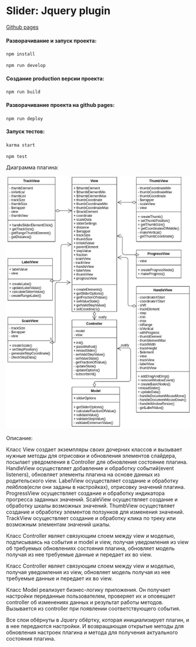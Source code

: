 # Slider: Jquery plugin

[Github pages](https://dindeni.github.io/slider)

#### Разворачивание и запуск проекта:

  `npm install`

  `npm run develop`

#### Создание production версии проекта:

  `npm run build`

#### Разворачивание проекта на github pages:

  `npm run deploy`

#### Запуск тестов:

  `karma start`

  `npm test`

Диаграмма плагина:

  ![link](./src/uml.jpg)

Описание:  

Класс View создает экземпляры своих дочерних классов и вызывает нужные методы
для отрисовки и обновления элементов слайдера, посылает уведомления в Controller для
обновления состояние плагина.
HandleView осуществляет добавление и обработку событий(event listeners), обновляет
элементы плагина на основе данных из родительского view.
LabelView осуществляет создание и обработку лейблов(если они заданы в настройках),
отрисовку значений плагина.
ProgressView осуществляет создание и обработку индикатора прогресса заданных значений.
ScaleView осуществляет создание и обработку шкалы возможных значений.
ThumbView осуществляет создание и обработку элементов ползунков для изменения значений.
TrackView осуществляет создание и обработку клика по треку или возможным элементам значений шкалы.

Класс Controller являет связующим слоем между view и моделью, подписываясь на события
и model и view, получая уведомления из view об требуемых обновлениях состояния
плагина, обновляет модель получая из нее требуемые данные и передает их во view.

Класс Controller являет связующим слоем между view и моделью, получая уведомления из view,
обновляет модель получая из нее требуемые данные и передает их во view.

Класс Model реализует бизнес-логику приложения. Он получает настройки переданные
пользователем, проверяет их и оповещает controller об изменениях данных и результат
работы методов. Вызывается из controller при появлении соответствующего события.

Все слои обёрнуты в Jquery обёртку, которая инициализирует плагин, и в нее передаются настройки.
И возвращающая открытые методы для обновления настроек плагина и метода для получения актуального
состояния плагина.

